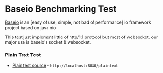 # Baseio Benchmarking Test

 [Baseio](https://github.com/generallycloud/baseio) is an [easy of use, simple, not bad of performance] io framework project based on java nio

 This test just implement little of http/1.1 protocol but most of websocket, our major use is baseio's socket & websocket.


### Plain Text Test
* [Plain test source](src/main/java/hello/TestHttpLoadServer.java) - `http://localhost:8080/plaintext`
